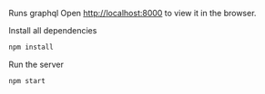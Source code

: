 
Runs graphql
Open [http://localhost:8000](http://localhost:8000) to view it in the browser.

Install all dependencies
```sh
npm install
```

Run the server
```sh
npm start
```
